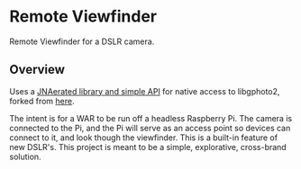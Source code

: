 # Remote Viewfinder
Remote Viewfinder for a DSLR camera.

## Overview
Uses a [JNAerated library and simple API](https://github.com/L28E/libgphoto2-jna) for native access to libgphoto2, forked from [here](https://github.com/angryelectron/libgphoto2-jna). 

The intent is for a WAR to be run off a headless Raspberry Pi. The camera is connected to the Pi, and the Pi will serve as an access point so devices can connect to it, and look though the viewfinder. This is a built-in feature of new DSLR's. This project is meant to be a simple, explorative, cross-brand solution.
